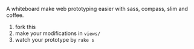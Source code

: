 A whiteboard make web prototyping easier with sass, compass, slim and coffee.

1. fork this
2. make your modifications in `views/` 
3. watch your prototype by `rake s`
